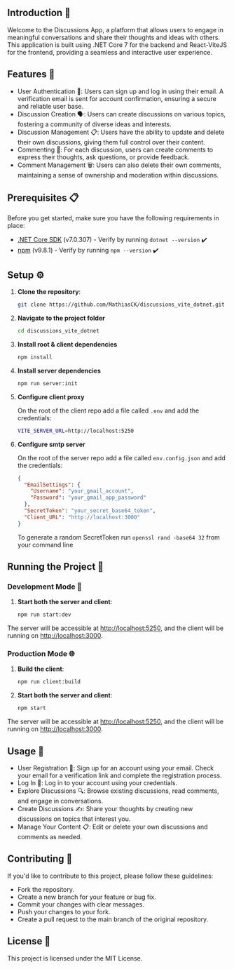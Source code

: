 ## Introduction 📝

Welcome to the Discussions App, a platform that allows users to engage in meaningful conversations and share their thoughts and ideas with others. This application is built using .NET Core 7 for the backend and React-ViteJS for the frontend, providing a seamless and interactive user experience.

## Features 🌟

- User Authentication 🔐: Users can sign up and log in using their email. A verification email is sent for account confirmation, ensuring a secure and reliable user base.
- Discussion Creation 🗣️: Users can create discussions on various topics, fostering a community of diverse ideas and interests.
- Discussion Management 📋: Users have the ability to update and delete their own discussions, giving them full control over their content.
- Commenting 💬: For each discussion, users can create comments to express their thoughts, ask questions, or provide feedback.
- Comment Management 🗑️: Users can also delete their own comments, maintaining a sense of ownership and moderation within discussions.

## Prerequisites 📋

Before you get started, make sure you have the following requirements in place:

- [.NET Core SDK](https://dotnet.microsoft.com/download) (v7.0.307) - Verify by running `dotnet --version` ✔️
- [npm](https://www.npmjs.com/) (v9.8.1) - Verify by running `npm --version` ✔️

## Setup ⚙️

1. **Clone the repository**:

   ```bash
   git clone https://github.com/MathiasCK/discussions_vite_dotnet.git
   ```

2. **Navigate to the project folder**

   ```bash
   cd discussions_vite_dotnet
   ```

3. **Install root & client dependencies**

   ```bash
   npm install
   ```

4. **Install server dependencies**

   ```bash
   npm run server:init
   ```

5. **Configure client proxy**

   On the root of the client repo add a file called `.env` and add the credentials:

   ```bash
   VITE_SERVER_URL=http://localhost:5250
   ```

6. **Configure smtp server**

   On the root of the server repo add a file called `env.config.json` and add the credentials:

   ```json
   {
     "EmailSettings": {
       "Username": "your_gmail_account",
       "Password": "your_gmail_app_password"
     },
     "SecretToken": "your_secret_base64_token",
     "Client_URL": "http://localhost:3000"
   }
   ```

   To generate a random SecretToken run `openssl rand -base64 32` from your command line

## Running the Project 🚀

### Development Mode 🔧

1. **Start both the server and client**:

   ```bash
   npm run start:dev
   ```

The server will be accessible at [http://localhost:5250](http://localhost:5250), and the client will be running on [http://localhost:3000](http://localhost:3000).

### Production Mode 🌐

1. **Build the client**:

   ```bash
   npm run client:build
   ```

2. **Start both the server and client**:

   ```bash
   npm start
   ```

The server will be accessible at [http://localhost:5250](http://localhost:5250), and the client will be running on [http://localhost:3000](http://localhost:3000).

## Usage 📖

- User Registration 📝: Sign up for an account using your email. Check your email for a verification link and complete the registration process.
- Log In 🔑: Log in to your account using your credentials.
- Explore Discussions 🔍: Browse existing discussions, read comments, and engage in conversations.
- Create Discussions ✍️: Share your thoughts by creating new discussions on topics that interest you.
- Manage Your Content 📋: Edit or delete your own discussions and comments as needed.

## Contributing 🤝

If you'd like to contribute to this project, please follow these guidelines:

- Fork the repository.
- Create a new branch for your feature or bug fix.
- Commit your changes with clear messages.
- Push your changes to your fork.
- Create a pull request to the main branch of the original repository.

## License 📄

This project is licensed under the MIT License.
